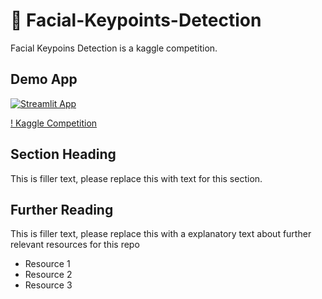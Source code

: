 # 🥸 Facial-Keypoints-Detection

Facial Keypoins Detection is a kaggle competition.

## Demo App

[![Streamlit App](https://static.streamlit.io/badges/streamlit_badge_black_white.svg)](https://starter-kit.streamlitapp.com/)

[! Kaggle Competition](https://www.kaggle.com/competitions/facial-keypoints-detection)

## Section Heading

This is filler text, please replace this with text for this section.

## Further Reading

This is filler text, please replace this with a explanatory text about further relevant resources for this repo
- Resource 1
- Resource 2
- Resource 3